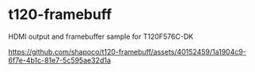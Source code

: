 # t120-framebuff

HDMI output and framebuffer sample for T120F576C-DK

https://github.com/shapoco/t120-framebuff/assets/40152459/1a1904c9-6f7e-4b1c-81e7-5c595ae32d1a

